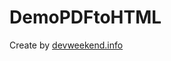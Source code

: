 # DemoPDFtoHTML
Create by <a href="https://devweekend.info/convert-pdf-to-html">devweekend.info</a>
